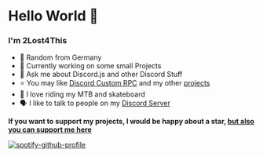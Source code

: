 # Hello World 👋

### I'm 2Lost4This

- 🔭 Random from Germany
- 🌱 Currently working on some small Projects
- 💬 Ask me about Discord.js and other Discord Stuff
- :star: You may like [Discord Custom RPC](https://github.com/2Lost4This/Discord-Custom-RPC) and my other [projects](https://github.com/2Lost4This?tab=repositories)
- 🚴 I love riding my MTB and skateboard 
- 🗣️ I like to talk to people on my [Discord Server](https://discord.gg/y33FtgkN6M)

**If you want to support my projects, I would be happy about a star, [but also you can support me here](https://www.buymeacoffee.com/2lost4this)**

[![spotify-github-profile](https://spotify-github-profile.vercel.app/api/view?uid=x0qw2ktvf9dhl53iv8jbwelky&cover_image=true&theme=natemoo-re&bar_color=53b14f&bar_color_cover=false)](https://github.com/2Lost4This/2Lost4This)




 

